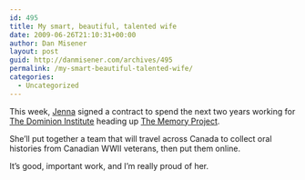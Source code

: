 ```yaml
---
id: 495
title: My smart, beautiful, talented wife
date: 2009-06-26T21:10:31+00:00
author: Dan Misener
layout: post
guid: http://danmisener.com/archives/495
permalink: /my-smart-beautiful-talented-wife/
categories:
  - Uncategorized
---
```

This week, [Jenna](http://twitter.com/zuschlag) signed a contract to spend the next two years working for [The Dominion Institute](http://www.dominion.ca/) heading up [The Memory Project](http://www.thememoryproject.com).

She&#8217;ll put together a team that will travel across Canada to collect oral histories from Canadian WWII veterans, then put them online.

It&#8217;s good, important work, and I&#8217;m really proud of her.